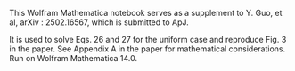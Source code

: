 This Wolfram Mathematica notebook serves as a supplement to Y. Guo, et al, arXiv : 2502.16567, which is submitted to ApJ.

It is used to solve Eqs. 26 and 27 for the uniform case and reproduce Fig. 3 in the paper. 
See Appendix A in the paper for mathematical considerations.
Run on Wolfram Mathematica 14.0.
